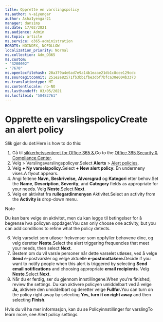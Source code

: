 ```yaml
---
title: Opprette en varslingspolicy
ms.author: v-aiyengar
author: AshaIyengar21
manager: dansimp
ms.date: 17/02/2021
ms.audience: Admin
ms.topic: article
ms.service: o365-administration
ROBOTS: NOINDEX, NOFOLLOW
localization_priority: Normal
ms.collection: Adm_O365
ms.custom:
- "3200002"
- "7670"
ms.openlocfilehash: 20a379a4e6ad7e9a14b1eaae21db1c8cee129cdc
ms.sourcegitcommit: 251e2e82571fb3bb1fbe3dbf7bfca30e004b3373
ms.translationtype: MT
ms.contentlocale: nb-NO
ms.lasthandoff: 03/05/2021
ms.locfileid: "50482761"
---
```

# <a name="create-an-alert-policy"></a><span data-ttu-id="1c281-102">Opprette en varslingspolicy</span><span class="sxs-lookup"><span data-stu-id="1c281-102">Create an alert policy</span></span>

<span data-ttu-id="1c281-103">Slik gjør du det:</span><span class="sxs-lookup"><span data-stu-id="1c281-103">Here is how to do this:</span></span>

1. <span data-ttu-id="1c281-104">Gå til [sikkerhetssenteret for Office 365 &.](https://go.microsoft.com/fwlink/p/?linkid=2077143)</span><span class="sxs-lookup"><span data-stu-id="1c281-104">Go to the [Office 365 Security & Compliance Center](https://go.microsoft.com/fwlink/p/?linkid=2077143).</span></span>
1. <span data-ttu-id="1c281-105">Velg   >  Varslingsvarslingspolicyer.[](https://go.microsoft.com/fwlink/?linkid=2103208)</span><span class="sxs-lookup"><span data-stu-id="1c281-105">Select **Alerts** > [Alert policies](https://go.microsoft.com/fwlink/?linkid=2103208).</span></span>
1. <span data-ttu-id="1c281-106">Velg **+ Ny varselspolicy.**</span><span class="sxs-lookup"><span data-stu-id="1c281-106">Select **+ New alert policy**.</span></span> <span data-ttu-id="1c281-107">En undermeny vises.</span><span class="sxs-lookup"><span data-stu-id="1c281-107">A flyout appears.</span></span>
1. <span data-ttu-id="1c281-108">Angi feltene **Navn,** **Beskrivelse,** **Alvorsgrad** og **Kategori** etter behov.</span><span class="sxs-lookup"><span data-stu-id="1c281-108">Set the **Name**, **Description**, **Severity**, and **Category** fields as appropriate for your needs.</span></span> <span data-ttu-id="1c281-109">Velg **Neste**.</span><span class="sxs-lookup"><span data-stu-id="1c281-109">Select **Next**.</span></span>
1. <span data-ttu-id="1c281-110">Velg en aktivitet fra **rullegardinmenyen** Aktivitet.</span><span class="sxs-lookup"><span data-stu-id="1c281-110">Select an activity from the **Activity is** drop-down menu.</span></span>
> [!NOTE]
>  <span data-ttu-id="1c281-111">Du kan bare velge én aktivitet, men du kan legge til betingelser for å begrense hva policyen oppdager.</span><span class="sxs-lookup"><span data-stu-id="1c281-111">You can only choose one activity, but you can add conditions to refine what the policy detects.</span></span>
6. <span data-ttu-id="1c281-112">Velg varselet som utløser frekvenser som oppfyller behovene dine, og velg deretter **Neste.**</span><span class="sxs-lookup"><span data-stu-id="1c281-112">Select the alert triggering frequencies that meet your needs, then select **Next**.</span></span>
7. <span data-ttu-id="1c281-113">Bestem om du vil varsle personer når dette varselet utløses, ved å velge **Send** e-postvarsler og velge aktuelle **e-postmottakere.**</span><span class="sxs-lookup"><span data-stu-id="1c281-113">Decide if you want to notify people when this alert is triggered by selecting **Send email notifications** and choosing appropriate **email recipients**.</span></span> <span data-ttu-id="1c281-114">Velg **Neste**.</span><span class="sxs-lookup"><span data-stu-id="1c281-114">Select **Next**.</span></span>
8. <span data-ttu-id="1c281-115">Når du er ferdig, ser du gjennom innstillingene.</span><span class="sxs-lookup"><span data-stu-id="1c281-115">When you're finished, review the settings.</span></span> <span data-ttu-id="1c281-116">Du kan aktivere policyen umiddelbart ved å velge **Ja,** aktivere den umiddelbart og deretter velge **Fullfør.**</span><span class="sxs-lookup"><span data-stu-id="1c281-116">You can turn on the policy right away by selecting **Yes, turn it on right away** and then selecting **Finish**.</span></span>

<span data-ttu-id="1c281-117">Hvis du vil ha mer informasjon, kan du se Policyinnstillinger for varsling</span><span class="sxs-lookup"><span data-stu-id="1c281-117">To learn more, see Alert policy settings</span></span>

